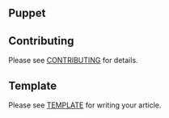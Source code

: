 ## Puppet


## Contributing
Please see [CONTRIBUTING](https://github.com/bigambitions/technology-articles/blob/master/contributing.md) for details.

## Template
Please see [TEMPLATE](https://github.com/bigambitions/technology-articles/blob/master/template.md) for writing your article. 

